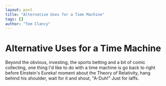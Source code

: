 ```yaml
---
layout: post
title: "Alternative Uses for a Time Machine"
tags: []
author: "Tom Clancy"
---
```


# Alternative Uses for a Time Machine

Beyond the obvious, investing, the sports betting and a bit of comic collecting, one thing I'd like to do with a time machine is go back to right before Einstein's Eureka! moment about the Theory of Relativity, hang behind his shoulder, wait for it and shout, "A-Duh!" Just for laffs.
